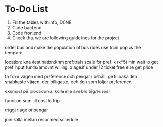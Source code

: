 # To-Do List

1. Fill the tables with info, DONE
2. Code backend
3. Code frontend 
4. Check that we are following guidelines for the project


order bus and make the population of bus rides use train pop as the template.



location: kna
destination:khm
pref:train
scale for pref: x (x*5) min wait to get pref
input funds/amount willing: x
age:if under 12 ticket free else get price

ta fram vägen med preference och pengar i behåll.
ge tillbaka den snabbaste vägen, den billigaste, och den som följer preference.




exempel på procedures: kolla alla avaible tåg/bussar

function:sum all cost to trip

trigger:age or pengar

join:kolla mellan resor med schedule